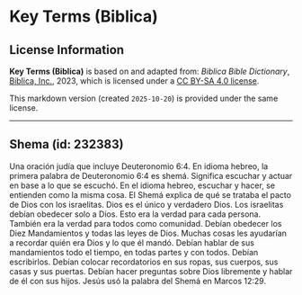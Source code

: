 # Key Terms (Biblica)

## License Information

**Key Terms (Biblica)** is based on and adapted from: _Biblica Bible Dictionary_, [Biblica, Inc.](https://www.biblica.com/), 2023, which is licensed under a [CC BY-SA 4.0 license](https://creativecommons.org/licenses/by-sa/4.0/legalcode.en).

This markdown version (created `2025-10-20`) is provided under the same license.



--------------------------------

## Shema (id: 232383)

Una oración judía que incluye Deuteronomio 6:4\. En idioma hebreo, la primera palabra de Deuteronomio 6:4 es shemá. Significa escuchar y actuar en base a lo que se escuchó. En el idioma hebreo, escuchar y hacer, se entienden como la misma cosa. El Shemá explica de qué se trataba el pacto de Dios con los israelitas. Dios es el único y verdadero Dios. Los israelitas debían obedecer solo a Dios. Esto era la verdad para cada persona. También era la verdad para todos como comunidad. Debían obedecer los Diez Mandamientos y todas las leyes de Dios. Muchas cosas les ayudarían a recordar quién era Dios y lo que él mandó. Debían hablar de sus mandamientos todo el tiempo, en todas partes y con todos. Debían escribirlos. Debían colocar recordatorios en sus ropas, sus cuerpos, sus casas y sus puertas. Debían hacer preguntas sobre Dios libremente y hablar de él con sus hijos. Jesús usó la palabra del Shemá en Marcos 12:29\.


